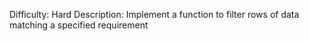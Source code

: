 Difficulty: Hard
Description: Implement a function to filter rows of data matching a specified requirement